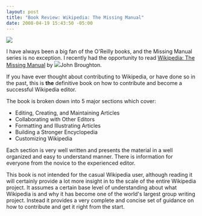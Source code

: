 ```yaml
---
layout: post
title: "Book Review: Wikipedia: The Missing Manual"
date: 2008-04-19 15:43:50 -05:00
---
```


![](http://gwb.blob.core.windows.net/sdorman/WindowsLiveWriter/BookReviewWikipediaTheMissingManual_DA67/41xTiVltdLL__SL500_AA240__3.jpg)  

I have always been a big fan of the O'Reilly books, and the Missing Manual series is no exception. I recently had the opportunity to read [Wikipedia: The Missing Manual](http://www.amazon.com/gp/redirect.html?ie=UTF8&location=http%3A%2F%2Fwww.amazon.com%2FWikipedia-Missing-Manual-John-Broughton%2Fdp%2F0596515162%3Fie%3DUTF8%26s%3Dbooks%26qid%3D1208633454%26sr%3D8-1&tag=scotdorm-20&linkCode=ur2&camp=1789&creative=9325) by ![](http://www.assoc-amazon.com/e/ir?t=scotdorm-20&l=ur2&o=1)John Broughton.

If you have ever thought about contributing to Wikipedia, or have done so in the past, this is **the** definitive book on how to contribute and become a successful Wikipedia editor.

The book is broken down into 5 major sections which cover:

*   Editing, Creating, and Maintaining Articles
*   Collaborating with Other Editors
*   Formatting and Illustrating Articles
*   Building a Stronger Encyclopedia
*   Customizing Wikipedia  

Each section is very well written and presents the material in a well organized and easy to understand manner. There is information for everyone from the novice to the experienced editor.

This book is not intended for the casual Wikipedia user, although reading it will certainly provide a lot more insight in to the scale of the entire Wikipedia project. It assumes a certain base level of understanding about what Wikipedia is and why it has become one of the world's largest group writing project. Instead it provides a very complete and concise set of guidance on how to contribute and get it right from the start.
